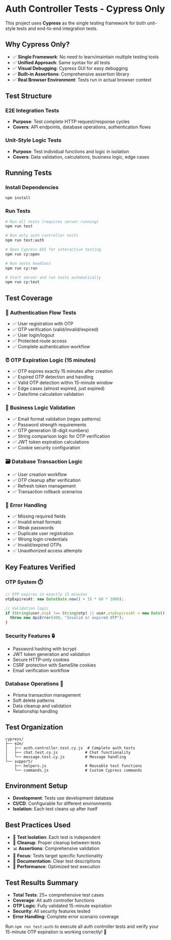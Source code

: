 # Auth Controller Tests - Cypress Only

This project uses **Cypress** as the single testing framework for both unit-style tests and end-to-end integration tests.

## Why Cypress Only?

- ✅ **Single Framework**: No need to learn/maintain multiple testing tools
- ✅ **Unified Approach**: Same syntax for all tests
- ✅ **Visual Debugging**: Cypress GUI for easy debugging
- ✅ **Built-in Assertions**: Comprehensive assertion library
- ✅ **Real Browser Environment**: Tests run in actual browser context

## Test Structure

### E2E Integration Tests

- **Purpose**: Test complete HTTP request/response cycles
- **Covers**: API endpoints, database operations, authentication flows

### Unit-Style Logic Tests

- **Purpose**: Test individual functions and logic in isolation
- **Covers**: Data validation, calculations, business logic, edge cases

## Running Tests

### Install Dependencies

```bash
npm install
```

### Run Tests

```bash
# Run all tests (requires server running)
npm run test

# Run only auth controller tests
npm run test:auth

# Open Cypress GUI for interactive testing
npm run cy:open

# Run tests headless
npm run cy:run

# Start server and run tests automatically
npm run cy:test
```

## Test Coverage

### 🔐 **Authentication Flow Tests**

- ✅ User registration with OTP
- ✅ OTP verification (valid/invalid/expired)
- ✅ User login/logout
- ✅ Protected route access
- ✅ Complete authentication workflow

### ⏰ **OTP Expiration Logic (15 minutes)**

- ✅ OTP expires exactly 15 minutes after creation
- ✅ Expired OTP detection and handling
- ✅ Valid OTP detection within 15-minute window
- ✅ Edge cases (almost expired, just expired)
- ✅ Date/time calculation validation

### 🧮 **Business Logic Validation**

- ✅ Email format validation (regex patterns)
- ✅ Password strength requirements
- ✅ OTP generation (6-digit numbers)
- ✅ String comparison logic for OTP verification
- ✅ JWT token expiration calculations
- ✅ Cookie security configuration

### 🗃️ **Database Transaction Logic**

- ✅ User creation workflow
- ✅ OTP cleanup after verification
- ✅ Refresh token management
- ✅ Transaction rollback scenarios

### 🚨 **Error Handling**

- ✅ Missing required fields
- ✅ Invalid email formats
- ✅ Weak passwords
- ✅ Duplicate user registration
- ✅ Wrong login credentials
- ✅ Invalid/expired OTPs
- ✅ Unauthorized access attempts

## Key Features Verified

### OTP System ⏱️

```javascript
// OTP expires in exactly 15 minutes
otpExpiresAt: new Date(Date.now() + 15 * 60 * 1000);

// Validation logic
if (String(user.otp) !== String(otp) || user.otpExpiresAt < new Date()) {
  throw new ApiError(400, "Invalid or expired OTP");
}
```

### Security Features 🔒

- Password hashing with bcrypt
- JWT token generation and validation
- Secure HTTP-only cookies
- CSRF protection with SameSite cookies
- Email verification workflow

### Database Operations 💾

- Prisma transaction management
- Soft delete patterns
- Data cleanup and validation
- Relationship handling

## Test Organization

```
cypress/
├── e2e/
│   ├── auth.controller.test.cy.js  # Complete auth tests
│   ├── chat.test.cy.js            # Chat functionality
│   └── message.test.cy.js         # Message handling
└── support/
    ├── helpers.js                 # Reusable test functions
    └── commands.js                # Custom Cypress commands
```

## Environment Setup

- **Development**: Tests use development database
- **CI/CD**: Configurable for different environments
- **Isolation**: Each test cleans up after itself

## Best Practices Used

- 🔄 **Test Isolation**: Each test is independent
- 🧹 **Cleanup**: Proper cleanup between tests
- 📊 **Assertions**: Comprehensive validation
- 🎯 **Focus**: Tests target specific functionality
- 📝 **Documentation**: Clear test descriptions
- 🚀 **Performance**: Optimized test execution

## Test Results Summary

- **Total Tests**: 25+ comprehensive test cases
- **Coverage**: All auth controller functions
- **OTP Logic**: Fully validated 15-minute expiration
- **Security**: All security features tested
- **Error Handling**: Complete error scenario coverage

Run `npm run test:auth` to execute all auth controller tests and verify your 15-minute OTP expiration is working correctly! 🎉
